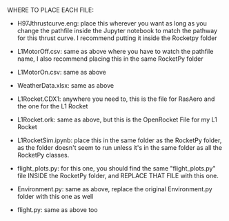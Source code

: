 WHERE TO PLACE EACH FILE:
- H97Jthrustcurve.eng: place this wherever you want as long as you change the pathfile inside the Jupyter notebook to match the pathway for this thrust curve. I recommend putting it inside the Rocketpy folder

- L1MotorOff.csv: same as above where you have to watch the pathfile name, I also recommend placing this in the same RocketPy folder

- L1MotorOn.csv: same as above

- WeatherData.xlsx: same as above

- L1Rocket.CDX1: anywhere you need to, this is the file for RasAero and the one for the L1 Rocket

- L1Rocket.ork: same as above, but this is the OpenRocket File for my L1 Rocket

- L1RocketSim.ipynb: place this in the same folder as the RocketPy folder, as the folder doesn't seem to run unless it's in the same folder as all the RocketPy classes.

- flight_plots.py: for this one, you should find the same "flight_plots.py" file INSIDE the RocketPy folder, and REPLACE THAT FILE with this one.

- Environment.py: same as above, replace the original Environment.py folder with this one as well

- flight.py: same as above too
